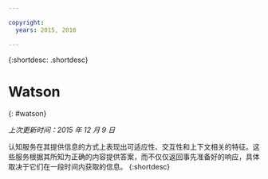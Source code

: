 ```yaml
---

copyright:
  years: 2015, 2016

---
```


{:shortdesc: .shortdesc} 

# Watson
{: #watson}

*上次更新时间：2015 年 12 月 9 日*

认知服务在其提供信息的方式上表现出可适应性、交互性和上下文相关的特征。这些服务根据其所知为正确的内容提供答案，而不仅仅返回事先准备好的响应，具体取决于它们在一段时间内获取的信息。
{:shortdesc}




